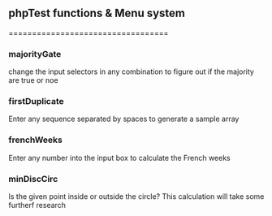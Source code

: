 ## phpTest functions & Menu system
==================================


### majorityGate

change the input selectors in any combination to figure out if the majority are true or noe


### firstDuplicate

Enter any sequence separated by spaces to generate a sample array


### frenchWeeks

Enter any number into the input box to calculate the French weeks


### minDiscCirc

Is the given point inside or outside the circle?
This calculation will take some furtherf research